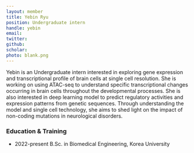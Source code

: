 ```yaml
---
layout: member
title: Yebin Ryu
position: Undergraduate intern
handle: yebin
email:
twitter:
github: 
scholar: 
photo: blank.png
---
```


Yebin is an Undergraduate intern interested in exploring gene expression and transcriptional profile of brain cells at single cell resolution. She is working on using ATAC-seq to understand specific transcriptional changes occurring in brain cells throughout the developmental processes. She is also interested in deep learning model to predict regulatory activities and expression patterns from genetic sequences. Through understanding the model and single cell technology, she aims to shed light on the impact of non-coding mutations in neurological disorders.


### Education & Training
- 2022-present B.Sc. in Biomedical Engineering, Korea University



